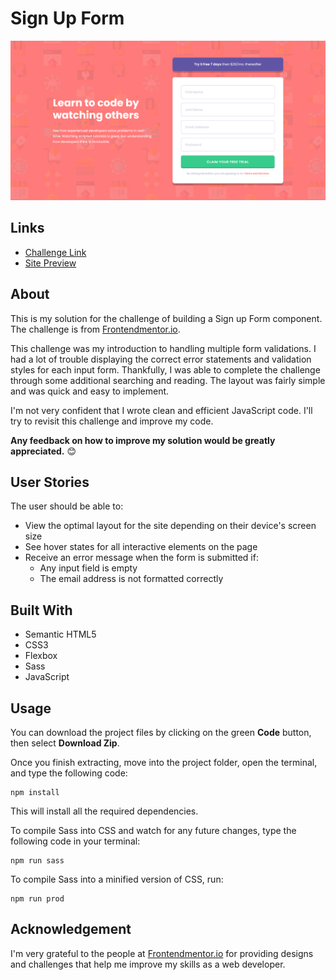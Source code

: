 # Sign Up Form
![](./images/solution-screenshot.png)

## Links
- [Challenge Link](https://www.frontendmentor.io/challenges/intro-component-with-signup-form-5cf91bd49edda32581d28fd1)
- [Site Preview](https://robinjmm-sign-up.netlify.app/)

## About
This is my solution for the challenge of building a Sign up Form component. The challenge is from [Frontendmentor.io](https://www.frontendmentor.io).

This challenge was my introduction to handling multiple form validations. I had a lot of trouble displaying the correct error statements and validation styles for each input form. Thankfully, I was able to complete the challenge through some additional searching and reading. The layout was fairly simple and was quick and easy to implement.

I'm not very confident that I wrote clean and efficient JavaScript code. I'll try to revisit this challenge and improve my code.

**Any feedback on how to improve my solution would be greatly appreciated.** 😊

## User Stories
The user should be able to:
- View the optimal layout for the site depending on their device's screen size
- See hover states for all interactive elements on the page
- Receive an error message when the form is submitted if:
    - Any input field is empty
    - The email address is not formatted correctly

## Built With
- Semantic HTML5
- CSS3
- Flexbox
- Sass
- JavaScript

## Usage
You can download the project files by clicking on the green **Code** button, then select **Download Zip**.

Once you finish extracting, move into the project folder, open the terminal, and type the following code:

```
npm install
```

This will install all the required dependencies.

To compile Sass into CSS and watch for any future changes, type the following code in your terminal:


```
npm run sass
```

To compile Sass into a minified version of CSS, run:

```
npm run prod
```

## Acknowledgement
I'm very grateful to the people at [Frontendmentor.io](https://frontendmentor.io) for providing designs and challenges that help me improve my skills as a web developer.
